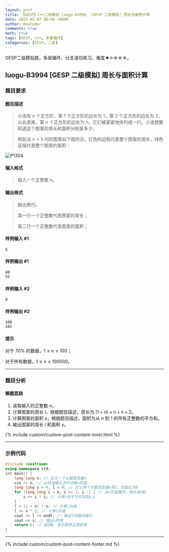 ```yaml
---
layout: post
title: 【GESP】C++二级模拟 luogu-b3994, [GESP 二级模拟] 周长与面积计算
date: 2025-02-07 08:00 +0800
author: OneCoder
comments: true
math: true
tags: [GESP, C++, 多重循环]
categories: [GESP, 二级]
---
```

GESP二级模拟题，多层循环、分支语句练习，难度★✮☆☆☆。

<!--more-->

## luogu-B3994  [GESP 二级模拟] 周长与面积计算

### 题目要求

#### 题目描述

>小洛有 $n$ 个正方形，第 $1$ 个正方形的边长为 $1$，第 $2$ 个正方形的边长为 $2$，以此类推，第 $n$ 个正方形的边长为 $n$。它们被紧密地排列成一行。小洛想要知道这个图案的周长和面积分别是多少。
>
>例如当 $n=5$ 时的图案如下图所示。红色的边框代表整个图案的周长，绿色区域代表整个图案的面积：
>
![P1304](https://cdn.luogu.com.cn/upload/image_hosting/92omqw1x.png)

#### 输入格式

>输入一个正整数 $n$。

#### 输出格式

>输出两行。
>
>第一行一个正整数代表图案的周长；
>
>第二行一个正整数代表图案的面积；

#### 样例输入 #1

```console
5
```

#### 样例输出 #1

```console
40
55
```

#### 样例输入 #2

```console
9
```

#### 样例输出 #2

```console
108
285
```

#### 提示

对于 $70\%$ 的数据，$1 \leq n \leq 100$；

对于所有数据，$1 \leq n \leq 100000$。

---

### 题目分析

#### 解题思路

1. 读取输入的正整数 $n$。
2. 计算图案的周长 $l$，根据题目描述，周长为 $(1 + n) \times n + n \times 2$。
3. 计算图案的面积 $s$，根据题目描述，面积为从 $n$ 到 $1$ 的所有正整数的平方和。
4. 输出图案的周长 $l$ 和面积 $s$。

{% include custom/custom-post-content-inner.html %}

---

### 示例代码

```cpp
#include <iostream>
using namespace std;
int main() {
    long long n; // 定义一个长整型变量n
    cin >> n; // 从标准输入流中读取n的值
    long long s = 0, l = 0; // 定义两个长整型变量s和l，初始化为0
    for (long long i = n; i >= 1; i--) { // 从n开始循环，每次递减1
        s += i * i; // 计算i的平方并加到s上
    }
    l = (1 + n) * n; // 计算l的值
    l += n * 2; // 计算l的值
    cout << l << endl; // 输出l的值并换行
    cout << s; // 输出s的值
    return 0; // 返回0，表示程序正常结束
}
```

---

{% include custom/custom-post-content-footer.md %}
